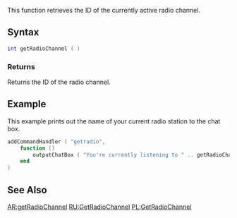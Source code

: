 This function retrieves the ID of the currently active radio channel.

Syntax
------

``` lua
int getRadioChannel ( )             
```

### Returns

Returns the ID of the radio channel.

Example
-------

This example prints out the name of your current radio station to the chat box.

``` lua
addCommandHandler ( "getradio",
    function ()
        outputChatBox ( "You're currently listening to " .. getRadioChannelName ( getRadioChannel() ) .. "!" )
    end
)
```

See Also
--------

[AR:getRadioChannel](/AR:getRadioChannel.md "wikilink") [RU:GetRadioChannel](/RU:GetRadioChannel.md "wikilink") [PL:GetRadioChannel](/PL:GetRadioChannel.md "wikilink")
